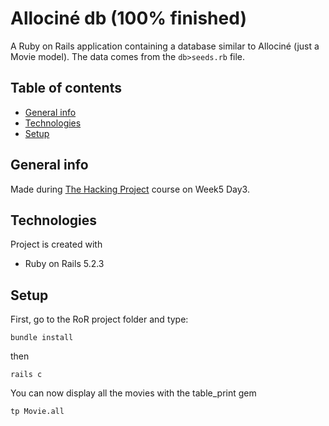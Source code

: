 # Allociné db (100% finished)
A Ruby on Rails application containing a database similar to Allociné (just a Movie model). The data comes from the `db>seeds.rb` file.

## Table of contents
* [General info](#general-info)
* [Technologies](#technologies)
* [Setup](#setup)

## General info

Made during [The Hacking Project](https://www.thehackingproject.org) course on Week5 Day3.

## Technologies

Project is created with

- Ruby on Rails 5.2.3

## Setup

First, go to the RoR project folder and type:

```
bundle install
```

then

```
rails c
```

You can now display all the movies with the table_print gem
```
tp Movie.all
```